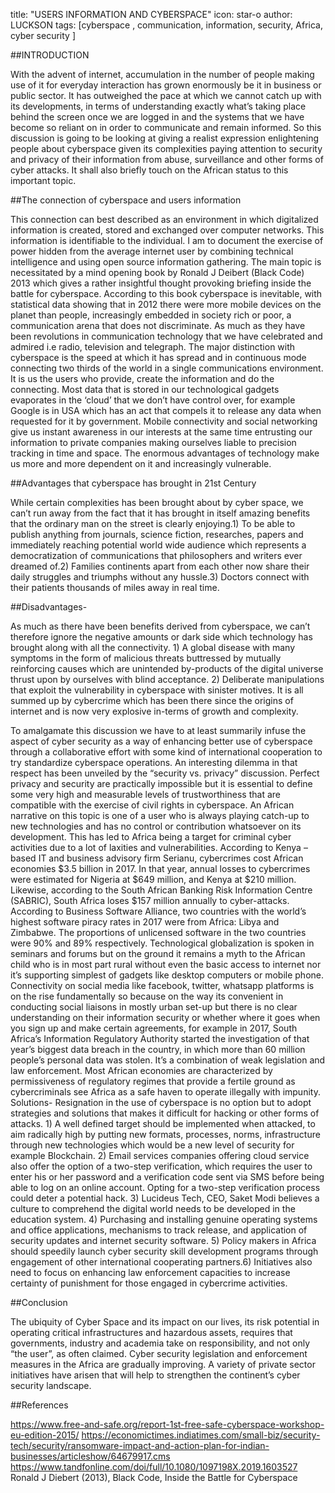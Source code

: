 title: "USERS INFORMATION AND CYBERSPACE"
icon: star-o
author: LUCKSON
tags: [cyberspace , communication, information, security, Africa, cyber security ]

##INTRODUCTION

With the advent of internet, accumulation in the number of people making use of it for everyday interaction has grown enormously be it in business or public sector. It has outweighed the pace at which we cannot catch up with its developments, in terms of understanding exactly what’s taking place behind the screen once we are logged in and the systems that we have become so reliant on in order to communicate and remain informed.
So this discussion is going to be looking at giving a realist expression enlightening people about cyberspace given its complexities paying attention to security and privacy of their information from abuse, surveillance and other forms of cyber attacks. It shall also briefly touch on the African status to this important topic.

##The connection of cyberspace and users information 

This connection can best described as an environment in which digitalized information is created, stored and exchanged over computer networks. This information is identifiable to the individual. I am to document the exercise of power hidden from the average internet user by combining technical intelligence and using open source information gathering. 
The main topic is necessitated by a mind opening book by Ronald J Deibert (Black Code) 2013 which gives a rather insightful thought provoking briefing inside the battle for cyberspace. According to this book cyberspace is inevitable, with statistical data showing that in 2012 there were more mobile devices on the planet than people, increasingly embedded in society rich or poor, a communication arena that does not discriminate. As much as they have been revolutions in communication technology that we have celebrated and admired i.e radio, television and telegraph. The major distinction with cyberspace is the speed at which it has spread and in continuous mode connecting two thirds of the world in a single communications environment. It is us the users who provide, create the information and do the connecting.
Most data that is stored in our technological gadgets evaporates in the ‘cloud’ that we don’t have control over, for example Google is in USA which has an act that compels it to release any data when requested for it by government. Mobile connectivity and social networking give us instant awareness in our interests at the same time entrusting our information to private companies making ourselves liable to precision tracking in time and space. The enormous advantages of technology make us more and more dependent on it and increasingly vulnerable.

##Advantages that cyberspace has brought in 21st Century

While certain complexities has been brought about by cyber space, we can’t run away from the fact that it has brought in itself amazing benefits that the ordinary man on the street is clearly enjoying.1) To be able to publish anything from journals, science fiction, researches, papers and immediately reaching potential world wide audience which represents a democratization of communications that philosophers and writers ever dreamed of.2) Families continents apart from each other now share their daily struggles and triumphs without any hussle.3) Doctors connect with their patients thousands of miles away in real time.

##Disadvantages-

As much as there have been benefits derived from cyberspace, we can’t therefore ignore the negative amounts or dark side which technology has brought along with all the connectivity. 1) A global disease with many symptoms in the form of malicious threats buttressed by mutually reinforcing causes which are unintended by-products of the digital universe thrust upon by ourselves with blind acceptance. 2) Deliberate manipulations that exploit the vulnerability in cyberspace with sinister motives. It is all summed up by cybercrime which has been there since the origins of internet and is now very explosive in-terms of growth and complexity.

To amalgamate this discussion we have to at least summarily infuse the aspect of cyber security as a way of enhancing better use of cyberspace through a collaborative effort with some kind of international cooperation to try standardize cyberspace operations. An interesting dilemma in that respect has been unveiled by the “security vs. privacy” discussion. Perfect privacy and security are practically impossible but it is essential to define some very high and measurable levels of trustworthiness that are compatible with the exercise of civil rights in cyberspace.
An African narrative on this topic is one of a user who is always playing catch-up to new technologies and has no control or contribution whatsoever on its development. This has led to Africa being a target for criminal cyber activities due to a lot of laxities and vulnerabilities. According to Kenya – based IT and business advisory firm Serianu, cybercrimes cost African economies $3.5 billion in 2017. In that year, annual losses to cybercrimes were estimated for Nigeria at $649 million, and Kenya at $210 million. Likewise, according to the South African Banking Risk Information Centre (SABRIC), South Africa loses $157 million annually to cyber-attacks. 
According to Business Software Alliance, two countries with the world’s highest software piracy rates in 2017 were from Africa: Libya and Zimbabwe. The proportions of unlicensed software in the two countries were 90% and 89% respectively. Technological globalization is spoken in seminars and forums but on the ground it remains a myth to the African child who is in most part rural without even the basic access to internet nor it’s supporting simplest of gadgets like desktop computers or mobile phone. Connectivity on social media like facebook, twitter, whatsapp platforms is on the rise fundamentally so because on the way its convenient in conducting social liaisons in mostly urban set-up but there is no clear understanding on their information security or whether where it goes when you sign up and make certain agreements, for example  in 2017, South Africa’s Information Regulatory Authority started the investigation of that year’s biggest data breach in the country, in which more than 60 million people’s personal data was stolen. It’s a combination of weak legislation and law enforcement. Most African economies are characterized by permissiveness of regulatory regimes that provide a fertile ground as cybercriminals see Africa as a safe haven to operate illegally with impunity.
Solutions- Resignation in the use of cyberspace is no option but to adopt strategies and solutions that makes it difficult for hacking or other forms of attacks. 1)  A well defined target should be implemented when attacked, to aim radically high by putting new formats, processes, norms, infrastructure  through new technologies which would be a new level of security for example Blockchain. 2) Email services companies offering cloud service also offer the option of a two-step verification, which requires the user to enter his or her password and a verification code sent via SMS before being able to log on an online account. Opting for a two-step verification process could deter a potential hack. 3) Lucideus Tech, CEO, Saket Modi believes a culture to comprehend the digital world needs to be developed in the education system. 4) Purchasing and installing genuine operating systems and office applications, mechanisms to track release, and application of security updates and internet security software. 5)  Policy makers in Africa should speedily launch cyber security skill development programs through engagement of other international cooperating partners.6)  Initiatives also need to focus on enhancing law enforcement capacities to increase certainty of punishment for those engaged in cybercrime activities.

##Conclusion

The ubiquity of Cyber Space and its impact on our lives, its risk potential in operating critical infrastructures and hazardous assets, requires that governments, industry and academia take on responsibility, and not only “the user”, as often claimed. Cyber security legislation and enforcement measures in the Africa are gradually improving. A variety of private sector initiatives have arisen that will help to strengthen the continent’s cyber security landscape.

##References

https://www.free-and-safe.org/report-1st-free-safe-cyberspace-workshop-eu-edition-2015/
https://economictimes.indiatimes.com/small-biz/security-tech/security/ransomware-impact-and-action-plan-for-indian-businesses/articleshow/64679917.cms
https://www.tandfonline.com/doi/full/10.1080/1097198X.2019.1603527
Ronald J Diebert (2013), Black Code, Inside the Battle for Cyberspace

